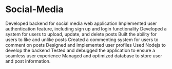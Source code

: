 # Social-Media
Developed backend for social media web application
Implemented user authentication feature, including sign up and login functionality
Developed a system for users to upload, update, and delete posts
Built the ability for users to like and unlike posts
Created a commenting system for users to comment on posts
Designed and implemented user profiles
Used Nodejs to develop the backend
Tested and debugged the application to ensure a seamless user experience
Managed and optimized database to store user and post information.


